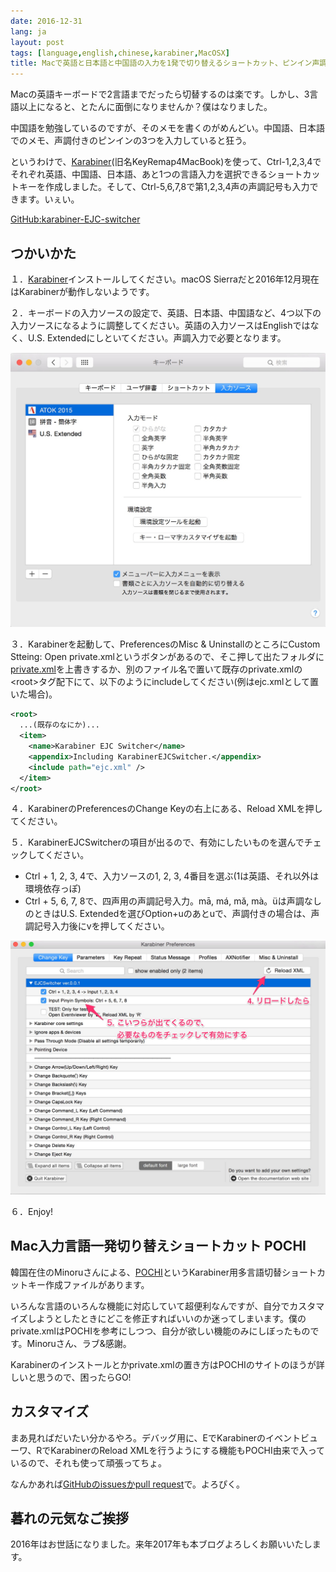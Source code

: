 ```yaml
---
date: 2016-12-31
lang: ja
layout: post
tags: [language,english,chinese,karabiner,MacOSX]
title: Macで英語と日本語と中国語の入力を1発で切り替えるショートカット、ピンイン声調入力もあるよ
---
```

Macの英語キーボードで2言語までだったら切替するのは楽です。しかし、3言語以上になると、とたんに面倒になりませんか？僕はなりました。

中国語を勉強しているのですが、そのメモを書くのがめんどい。中国語、日本語でのメモ、声調付きのピンインの3つを入力していると狂う。

というわけで、[Karabiner](https://pqrs.org/osx/karabiner/)(旧名KeyRemap4MacBook)を使って、Ctrl-1,2,3,4でそれぞれ英語、中国語、日本語、あと1つの言語入力を選択できるショートカットキーを作成しました。そして、Ctrl-5,6,7,8で第1,2,3,4声の声調記号も入力できます。いぇい。

[GitHub:karabiner-EJC-switcher](https://github.com/gunyarakun/karabiner-EJC-switcher)

## つかいかた

１．[Karabiner](https://pqrs.org/osx/karabiner/)インストールしてください。macOS Sierraだと2016年12月現在はKarabinerが動作しないようです。

２．キーボードの入力ソースの設定で、英語、日本語、中国語など、4つ以下の入力ソースになるように調整してください。英語の入力ソースはEnglishではなく、U.S. Extendedにしといてください。声調入力で必要となります。

![入力ソースの設定例](/assets/images/entry/2016-12-31/input-source-settings.jpg)

３．Karabinerを起動して、PreferencesのMisc & UninstallのところにCustom Stteing: Open private.xmlというボタンがあるので、そこ押して出たフォルダに[private.xml](https://raw.githubusercontent.com/gunyarakun/karabiner-EJC-switcher/master/private.xml)を上書きするか、別のファイル名で置いて既存のprivate.xmlの&lt;root&gt;タグ配下にて、以下のようにincludeしてください(例はejc.xmlとして置いた場合)。

```xml
<root>
  ...(既存のなにか)...
  <item>
    <name>Karabiner EJC Switcher</name>
    <appendix>Including KarabinerEJCSwitcher.</appendix>
    <include path="ejc.xml" />
  </item>
</root>
```

４．KarabinerのPreferencesのChange Keyの右上にある、Reload XMLを押してください。

５．KarabinerEJCSwitcherの項目が出るので、有効にしたいものを選んでチェックしてください。

- Ctrl + 1, 2, 3, 4で、入力ソースの1, 2, 3, 4番目を選ぶ(1は英語、それ以外は環境依存っぽ)
- Ctrl + 5, 6, 7, 8で、四声用の声調記号入力。mā, má, mǎ, mà。üは声調なしのときはU.S. Extendedを選びOption+uのあとuで、声調付きの場合は、声調記号入力後にvを押してください。

![KarabinerのChange Key設定画面](/assets/images/entry/2016-12-31/karabiner-preferences.jpg)

６．Enjoy!

## Mac入力言語一発切り替えショートカット POCHI

韓国在住のMinoruさんによる、[POCHI](http://seoul-life.blog.jp/archives/41528657.html)というKarabiner用多言語切替ショートカットキー作成ファイルがあります。

いろんな言語のいろんな機能に対応していて超便利なんですが、自分でカスタマイズしようとしたときにどこを修正すればいいのか迷ってしまいます。僕のprivate.xmlはPOCHIを参考にしつつ、自分が欲しい機能のみにしぼったものです。Minoruさん、ラブ&感謝。

Karabinerのインストールとかprivate.xmlの置き方はPOCHIのサイトのほうが詳しいと思うので、困ったらGO!

## カスタマイズ

まあ見ればだいたい分かるやろ。デバッグ用に、EでKarabinerのイベントビューワ、RでKarabinerのReload XMLを行うようにする機能もPOCHI由来で入っているので、それも使って頑張ってちょ。

なんかあれば[GitHubのissuesかpull request](https://github.com/gunyarakun/karabiner-EJC-switcher)で。よろぴく。

## 暮れの元気なご挨拶

2016年はお世話になりました。来年2017年も本ブログよろしくお願いいたします。
